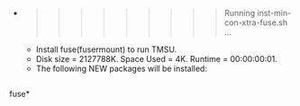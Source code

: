 * >>>>>>>>> Running inst-min-con-xtra-fuse.sh ...
  * Install fuse(fusermount) to run TMSU.
  * Disk size = 2127788K. Space Used = 4K. Runtime = 00:00:00:01.
  * The following NEW packages will be installed:
  ```bash
fuse*
  ```
